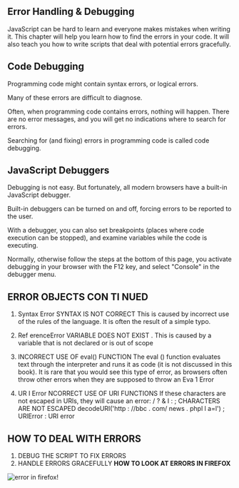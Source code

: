 ## Error Handling & Debugging

JavaScript can be hard to learn and everyone makes mistakes when writing it. This chapter will help you learn how to find the errors in your code. It will also teach you how to write scripts that deal with potential errors gracefully.

## Code Debugging

Programming code might contain syntax errors, or logical errors.

Many of these errors are difficult to diagnose.

Often, when programming code contains errors, nothing will happen. There are no error messages, and you will get no indications where to search for errors.

Searching for (and fixing) errors in programming code is called code debugging.

## JavaScript Debuggers

Debugging is not easy. But fortunately, all modern browsers have a built-in JavaScript debugger.

Built-in debuggers can be turned on and off, forcing errors to be reported to the user.

With a debugger, you can also set breakpoints (places where code execution can be stopped), and examine variables while the code is executing.

Normally, otherwise follow the steps at the bottom of this page, you activate debugging in your browser with the F12 key, and select "Console" in the debugger menu.

## ERROR OBJECTS CON TI NUED

1. Syntax Error SYNTAX IS NOT CORRECT This is caused by incorrect use of the rules of the language. It is often the result of a simple typo.

2. Ref erenceError VARIABLE DOES NOT EXIST . This is caused by a variable that is not declared or is out of scope

3. INCORRECT USE OF eval() FUNCTION The eval () function evaluates text through the interpreter and runs it as code (it is not discussed in this book). It is rare that you would see this type of error, as browsers often throw other errors when they are supposed to throw an Eva 1 Error

4. UR I Error NCORRECT USE OF URI FUNCTIONS If these characters are not escaped in URls, they will cause an error: / ? & I : ; CHARACTERS ARE NOT ESCAPED decodeURI('http : //bbc . com/ news . phpl l a=l') ; URlError : URI error

## HOW TO DEAL WITH ERRORS
1. DEBUG THE SCRIPT TO FIX ERRORS
2. HANDLE ERRORS GRACEFULLY
**HOW TO LOOK AT ERRORS IN FIREFOX**

![error in firefox!](https://camo.githubusercontent.com/4e9d866c1885145e5f2b10a78e8a1cf3e6d4170525f49a72535f8d5ef5268453/68747470733a2f2f69322e77702e636f6d2f776f726470726573732e6f72672f737570706f72742f66696c65732f323032302f30372f66697265666f782d776562636f6e736f6c652e706e673f726573697a653d313032342532433630372673736c3d31)
